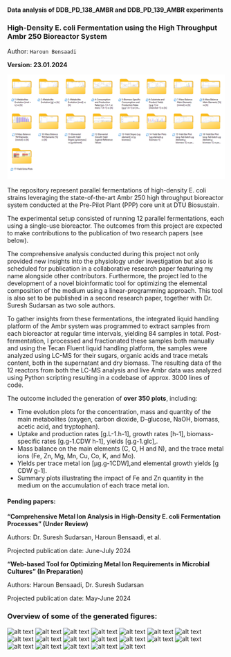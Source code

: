 #### Data analysis of DDB_PD_138_AMBR and DDB_PD_139_AMBR experiments
### High-Density E. coli Fermentation using the High Throughput Ambr 250 Bioreactor System

Author: 
`Haroun Bensaadi`

**Version: 23.01.2024**

![alt text](image.png)

The repository represent parallel fermentations of high-density E. coli strains leveraging the state-of-the-art Ambr 250 high throughput bioreactor system conducted at the Pre-Pilot Plant (PPP) core unit at DTU Biosustain. 

The experimental setup consisted of running 12 parallel fermentations, each using a single-use bioreactor. The outcomes from this project are expected to make contributions to the publication of two research papers (see below).

The comprehensive analysis conducted during this project not only provided new insights into the physiology under investigation but also is scheduled for publication in a collaborative research paper featuring my name alongside other contributors.
Furthermore, the project led to the development of a novel bioinformatic tool for optimizing the elemental composition of the medium using a linear-programming approach. This tool is also set to be published in a second research paper, together with Dr. Suresh Sudarsan as two sole authors.

To gather insights from these fermentations, the integrated liquid handling platform of the Ambr system was programmed to extract samples from each bioreactor at regular time intervals, yielding 84 samples in total. Post-fermentation, I processed and fractionated these samples both manually and using the Tecan Fluent liquid handling platform, the samples were analyzed using LC-MS for their sugars, organic acids and trace metals content, both in the supernatant and dry biomass.
The resulting data of the 12 reactors from both the LC-MS analysis and live Ambr data was analyzed using Python scripting resulting in a codebase of approx. 3000 lines of code. 

The outcome included the generation of **over 350 plots**, including:
- Time evolution plots for the concentration, mass and quantity of the main metabolites (oxygen, carbon dioxide, D-glucose, NaOH, biomass, acetic acid, and tryptophan). 
- Uptake and production rates [g.L-1.h-1], growth rates [h-1], biomass-specific rates [g.g-1.CDW h-1], yields [g.g-1.glc],.
- Mass balance on the main elements (C, O, H and N), and the trace metal ions (Fe, Zn, Mg, Mn, Cu, Co, K, and Mo).
- Yields per trace metal ion [µg.g-1CDW],and elemental growth yields [g CDW g-1].
- Summary plots illustrating the impact of Fe and Zn quantity in the medium on the accumulation of each trace metal ion.

#### Pending papers:

**“Comprehensive Metal Ion Analysis in High-Density E. coli Fermentation Processes” (Under Review)**

Authors: Dr. Suresh Sudarsan, Haroun Bensaadi, et al. 

Projected publication date: June-July 2024

**“Web-based Tool for Optimizing Metal Ion Requirements in Microbial Cultures” (In Preparation)**

Authors: Haroun Bensaadi, Dr. Suresh Sudarsan

Projected publication date: May-June 2024

### Overview of some of the generated figures:
![alt text](#/%23/ambr_data_138_R01-02-03-1.png)
![alt text](#/%23/mass_plot_138_R01-02-03-1.png)
![alt text](#/%23/subplot_rates_138_R01-02-03-1.png)
![alt text](#/%23/subplot_q_rates_138_R01-02-03.png)
![alt text](#/%23/subplot_yields_138_R01-02-03-1.png)
![alt text](#/%23/MB_main_C_138_R01-2.png)
![alt text](#/%23/MB_main_triplicate_C_138_R01-02-03.png)
![alt text](#/%23/elemental_growth_yield_Fe_138_R01-02-03-1.png)
![alt text](#/%23/elemental_growth_yield_Mg_139_R09-10-11.png)
![alt text](#/%23/measured_elemental_growth_yield_against_reference_values_horizontal-1.png)
![alt text](#/%23/measured_elemental_growth_yields_against_reference_values_subplot.png)
![alt text](#/%23/yield_slopes_µg_per_g_Fe_138_R01-02-03.png)
![alt text](#/%23/yield_slopes_µg_per_g_Mg_139_R09-10-11.png)
![alt text](#/%23/#_yields_µg_per_g_bar_plot_subplot-1.png)
![alt text](#/%23/#_yields_per_strain_and_medium_types_subplot_per_element-1.png)
![alt text](#/%23/#_yields_per_strain_type_subplot_per_element-1.png)
![alt text](#/%23/#_yields_per_strain_type_subplot_all_elements-1.png)
![alt text](#/%23/calculated_yields_horizontal-1.png)
![alt text](#/%23/change_in_yield_heatmap-1.png)


